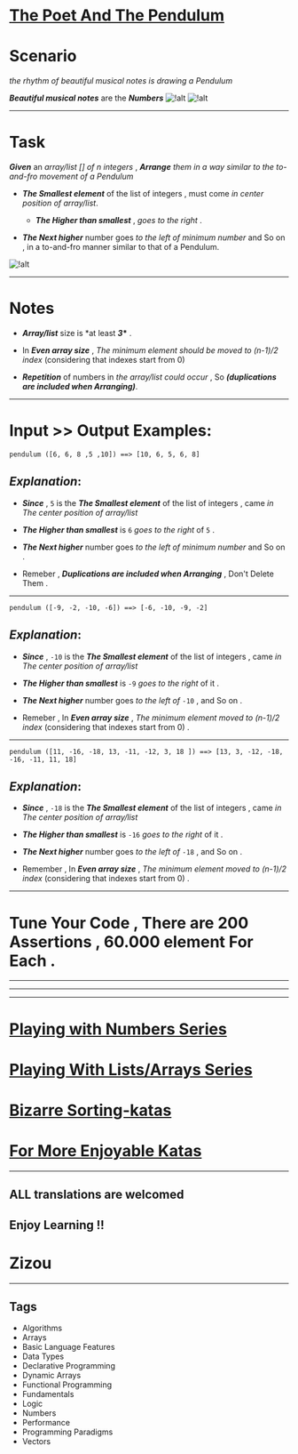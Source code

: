 # [The Poet And The Pendulum](https://www.codewars.com/kata/5bd776533a7e2720c40000e5)

# Scenario

_the rhythm of beautiful musical notes is drawing a Pendulum_

**_Beautiful musical notes_** are the **_Numbers_** ![!alt](https://i.imgur.com/mdX8dJP.png) ![!alt](https://i.imgur.com/mdX8dJP.png)

---

# Task

**_Given_** an _array/list [] of n integers_ , **_Arrange_** _them in a way similar to the to-and-fro movement of a Pendulum_

- **_The Smallest element_** of the list of integers , must come _in center position of array/list_.

  - **_The Higher than smallest_** , _goes to the right_ .

- **_The Next higher_** number goes _to the left of minimum number_ and So on , in a to-and-fro manner similar to that of a Pendulum.

![!alt](https://i.imgur.com/xWoPbdq.png)

---

# Notes

- **_Array/list_** size is \*at least **_3_\*** .

- In **_Even array size_** , _The minimum element should be moved to (n-1)/2 index_ (considering that indexes start from 0)

- **_Repetition_** of numbers in _the array/list could occur_ , So **_(duplications are included when Arranging)_**.

---

# Input >> Output Examples:

```
pendulum ([6, 6, 8 ,5 ,10]) ==> [10, 6, 5, 6, 8]
```

## **_Explanation_**:

- **_Since_** , `5` is the **_The Smallest element_** of the list of integers , came _in The center position of array/list_

- **_The Higher than smallest_** is `6` _goes to the right_ of `5` .

- **_The Next higher_** number goes _to the left of minimum number_ and So on .

- Remeber , **_Duplications are included when Arranging_** , Don't Delete Them .

---

```
pendulum ([-9, -2, -10, -6]) ==> [-6, -10, -9, -2]
```

## **_Explanation_**:

- **_Since_** , `-10` is the **_The Smallest element_** of the list of integers , came _in The center position of array/list_

- **_The Higher than smallest_** is `-9` _goes to the right_ of it .

- **_The Next higher_** number goes _to the left of_ `-10` , and So on .

- Remeber , In **_Even array size_** , _The minimum element moved to (n-1)/2 index_ (considering that indexes start from 0) .

---

```
pendulum ([11, -16, -18, 13, -11, -12, 3, 18 ]) ==> [13, 3, -12, -18, -16, -11, 11, 18]
```

## **_Explanation_**:

- **_Since_** , `-18` is the **_The Smallest element_** of the list of integers , came _in The center position of array/list_

- **_The Higher than smallest_** is `-16` _goes to the right_ of it .

- **_The Next higher_** number goes _to the left of_ `-18` , and So on .

- Remember , In **_Even array size_** , _The minimum element moved to (n-1)/2 index_ (considering that indexes start from 0) .

---

# Tune Your Code , There are 200 Assertions , 60.000 element For Each .

---

---

---

# [Playing with Numbers Series](https://www.codewars.com/collections/playing-with-numbers)

# [Playing With Lists/Arrays Series](https://www.codewars.com/collections/playing-with-lists-slash-arrays)

# [Bizarre Sorting-katas](https://www.codewars.com/collections/bizarre-sorting-katas)

# [For More Enjoyable Katas](http://www.codewars.com/users/MrZizoScream/authored)

---

## ALL translations are welcomed

## Enjoy Learning !!

# Zizou

---

## Tags

- Algorithms
- Arrays
- Basic Language Features
- Data Types
- Declarative Programming
- Dynamic Arrays
- Functional Programming
- Fundamentals
- Logic
- Numbers
- Performance
- Programming Paradigms
- Vectors
